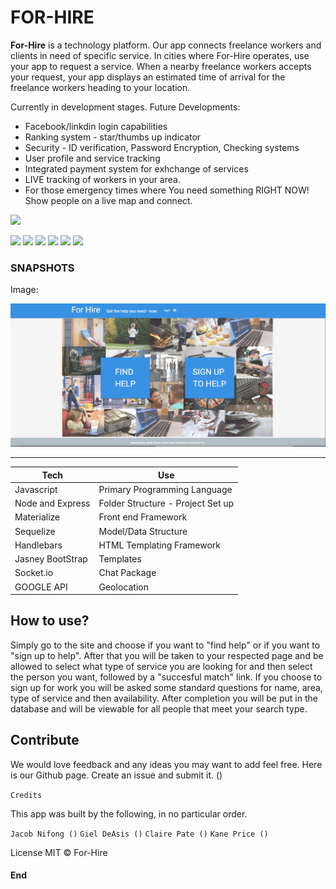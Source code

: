 <h1>FOR-HIRE</h1>

<b>For-Hire</b> is a technology platform. Our app connects freelance workers and clients in need of specific service. In cities where For-Hire operates, use your app to request a service. When a nearby freelance workers accepts your request, your app displays an estimated time of arrival for the freelance workers heading to your location.

Currently in development stages.  Future Developments:

* Facebook/linkdin login capabilities 
* Ranking system - star/thumbs up indicator
* Security - ID verification, Password Encryption, Checking systems
* User profile and service tracking
* Integrated payment system for exhchange of services
* LIVE tracking of workers in your area. 
* For those emergency times where You need something RIGHT NOW! Show people on a live map and connect.



![](https://t4.ftcdn.net/jpg/01/10/25/91/240_F_110259191_7NTvNzVGR2ihorXN1SIasUsQjTw9zQqx.jpg)

![](https://img.shields.io/github/stars/pandao/editor.md.svg) ![](https://img.shields.io/github/forks/pandao/editor.md.svg) ![](https://img.shields.io/github/tag/pandao/editor.md.svg) ![](https://img.shields.io/github/release/pandao/editor.md.svg) ![](https://img.shields.io/github/issues/pandao/editor.md.svg) ![](https://img.shields.io/bower/v/editor.md.svg)




<h3>SNAPSHOTS</h3>

Image:

![](https://raw.githubusercontent.com/IamGiel/fh-v2/master/public/assets/images/webshot.png)




                
----
Tech  | Use
------------- | -------------
Javascript | Primary Programming Language
Node and Express| Folder Structure - Project Set up
Materialize | Front end Framework
Sequelize | Model/Data Structure
Handlebars  | HTML Templating Framework
Jasney BootStrap  | Templates
Socket.io  | Chat Package
GOOGLE API | Geolocation


<h2>How to use?</h2>


Simply go to the site and choose if you want to "find help" or if you want to "sign up to help". After that you will be taken to your respected page and be allowed to select what type of service you are looking for and then select the person you want, followed by a "succesful match" link. If you choose to sign up for work you will be asked some standard questions for name, area, type of service and then availability. After completion you will be put in the database and will be viewable for all people that meet your search type.

<h2>Contribute</h2>


We would love feedback and any ideas you may want to add feel free. Here is our Github page. Create an issue and submit it. ()

`Credits`


This app was built by the following, in no particular order.


`Jacob Nifong ()`
`Giel DeAsis ()`
`Claire Pate ()`
`Kane Price ()`



License
MIT © For-Hire

<h4>End</h4>
